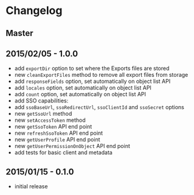 # Changelog

## Master

## 2015/02/05 - 1.0.0

- add `exportDir` option to set where the Exports files are stored
- new `cleanExportFiles` method to remove all export files from storage
- add `responseFields` option, set automatically on object list API
- add `locales` option, set automatically on object list API
- add `count` option, set automatically on object list API
- add SSO capabilities:
 - add `ssoBaseUrl`, `ssoRedirectUrl`, `ssoClientId` and `ssoSecret` options
 - new `getSsoUrl` method
 - new `setAccessToken` method
 - new `getSsoToken` API end point
 - new `refreshSsoToken` API end point
- new `getUserProfile` API end point
- new `getUserPermissionOnObject` API end point
- add tests for basic client and metadata

## 2015/01/15 - 0.1.0

- initial release
